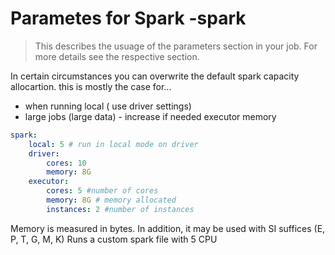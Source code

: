 <!-- markdownlint-disable MD033 -->
# Parametes for Spark -spark

> This describes the usuage of the parameters section in your job. For more details see the respective section.

In certain circumstances you can overwrite the default spark capacity allocartion. this is mostly the case for...

- when running local ( use driver settings)
- large jobs (large data) - increase if needed executor memory

```yaml
spark:
    local: 5 # run in local mode on driver
    driver:
        cores: 10
        memory: 8G
    executor:
        cores: 5 #number of cores
        memory: 8G # memory allocated
        instances: 2 #number of instances
```

Memory is measured in bytes. In addition, it may be used with SI suffices (E, P, T, G, M, K)
Runs a custom spark file with 5 CPU
